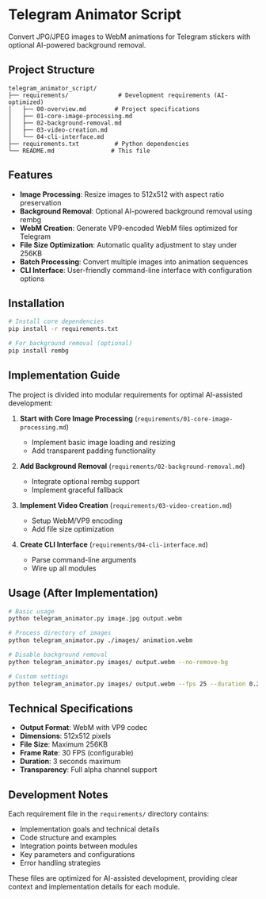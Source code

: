 # Telegram Animator Script

Convert JPG/JPEG images to WebM animations for Telegram stickers with optional AI-powered background removal.

## Project Structure

```
telegram_animator_script/
├── requirements/              # Development requirements (AI-optimized)
│   ├── 00-overview.md        # Project specifications
│   ├── 01-core-image-processing.md
│   ├── 02-background-removal.md
│   ├── 03-video-creation.md
│   └── 04-cli-interface.md
├── requirements.txt          # Python dependencies
└── README.md                # This file
```

## Features

- **Image Processing**: Resize images to 512x512 with aspect ratio preservation
- **Background Removal**: Optional AI-powered background removal using rembg
- **WebM Creation**: Generate VP9-encoded WebM files optimized for Telegram
- **File Size Optimization**: Automatic quality adjustment to stay under 256KB
- **Batch Processing**: Convert multiple images into animation sequences
- **CLI Interface**: User-friendly command-line interface with configuration options

## Installation

```bash
# Install core dependencies
pip install -r requirements.txt

# For background removal (optional)
pip install rembg
```

## Implementation Guide

The project is divided into modular requirements for optimal AI-assisted development:

1. **Start with Core Image Processing** (`requirements/01-core-image-processing.md`)
   - Implement basic image loading and resizing
   - Add transparent padding functionality

2. **Add Background Removal** (`requirements/02-background-removal.md`)
   - Integrate optional rembg support
   - Implement graceful fallback

3. **Implement Video Creation** (`requirements/03-video-creation.md`)
   - Setup WebM/VP9 encoding
   - Add file size optimization

4. **Create CLI Interface** (`requirements/04-cli-interface.md`)
   - Parse command-line arguments
   - Wire up all modules

## Usage (After Implementation)

```bash
# Basic usage
python telegram_animator.py image.jpg output.webm

# Process directory of images
python telegram_animator.py ./images/ animation.webm

# Disable background removal
python telegram_animator.py images/ output.webm --no-remove-bg

# Custom settings
python telegram_animator.py images/ output.webm --fps 25 --duration 0.2 --quality 5
```

## Technical Specifications

- **Output Format**: WebM with VP9 codec
- **Dimensions**: 512x512 pixels
- **File Size**: Maximum 256KB
- **Frame Rate**: 30 FPS (configurable)
- **Duration**: 3 seconds maximum
- **Transparency**: Full alpha channel support

## Development Notes

Each requirement file in the `requirements/` directory contains:
- Implementation goals and technical details
- Code structure and examples
- Integration points between modules
- Key parameters and configurations
- Error handling strategies

These files are optimized for AI-assisted development, providing clear context and implementation details for each module.
